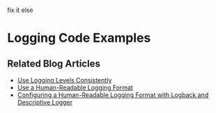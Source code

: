 fix it else

# Logging Code Examples
 
## Related Blog Articles

* [Use Logging Levels Consistently](https://reflectoring.io/logging-levels/)
* [Use a Human-Readable Logging Format](https://reflectoring.io/logging-format/)
* [Configuring a Human-Readable Logging Format with Logback and Descriptive Logger](https://reflectoring.io/logging-format-logback/)